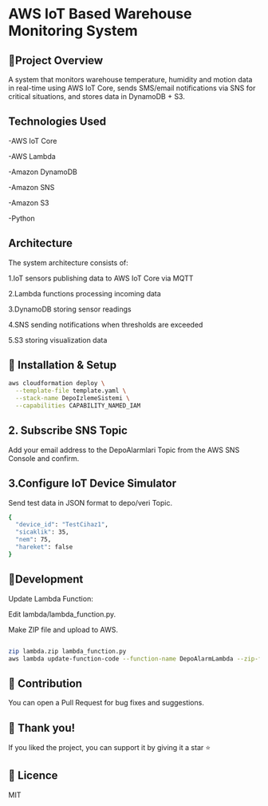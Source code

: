 # AWS IoT Based Warehouse Monitoring System



## 📌Project Overview

A system that monitors warehouse temperature, humidity and motion data in real-time using AWS IoT Core, sends SMS/email notifications via SNS for critical situations, and stores data in DynamoDB + S3.


## Technologies Used

-AWS IoT Core

-AWS Lambda

-Amazon DynamoDB

-Amazon SNS

-Amazon S3

-Python

## Architecture

The system architecture consists of:

1.IoT sensors publishing data to AWS IoT Core via MQTT

2.Lambda functions processing incoming data

3.DynamoDB storing sensor readings

4.SNS sending notifications when thresholds are exceeded

5.S3 storing visualization data

## 🚀 Installation & Setup

```bash
aws cloudformation deploy \
  --template-file template.yaml \
  --stack-name DepoIzlemeSistemi \
  --capabilities CAPABILITY_NAMED_IAM
```
## 2. Subscribe SNS Topic
Add your email address to the DepoAlarmlari Topic from the AWS SNS Console and confirm.

## 3.Configure IoT Device Simulator
Send test data in JSON format to depo/veri Topic.
```bash 
{
  "device_id": "TestCihaz1",
  "sicaklik": 35,
  "nem": 75,
  "hareket": false
}
```

## 🔧Development

Update Lambda Function:

Edit lambda/lambda_function.py. 

Make ZIP file and upload to AWS.


```bash 

zip lambda.zip lambda_function.py
aws lambda update-function-code --function-name DepoAlarmLambda --zip-file fileb://lambda.zip
```
## 🙌 Contribution
You can open a Pull Request for bug fixes and suggestions.

## 🌟 Thank you!

If you liked the project, you can support it by giving it a star ⭐

## 📜 Licence

MIT
